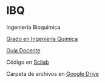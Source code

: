 # IBQ
Ingeniería Bioquímica

[Grado en Ingeniería Química](http://grados.ugr.es/iquimica/)

[Guía Docente](http://grados.ugr.es/iquimica/pages/infoacademica/gd1718/ibq1718)
 
Código en [Scilab](http://www.scilab.org)

Carpeta de archivos en [Google Drive](https://goo.gl/o6fNNs)
